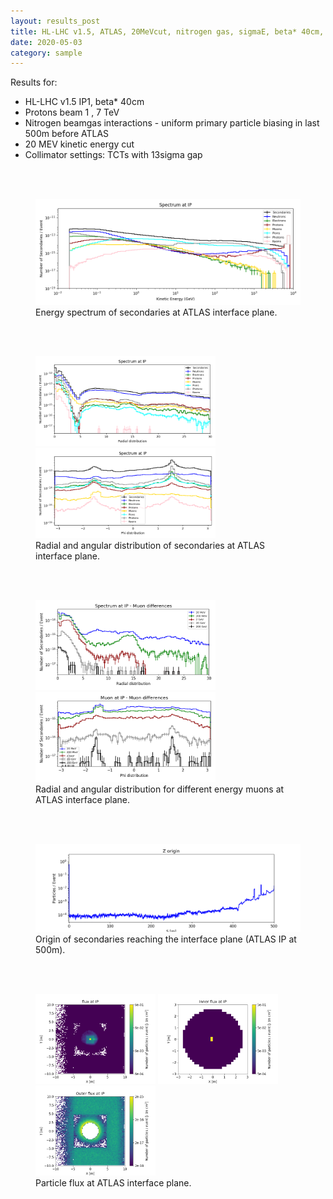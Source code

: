 ```yaml
---
layout: results_post
title: HL-LHC v1.5, ATLAS, 20MeVcut, nitrogen gas, sigmaE, beta* 40cm, collimators open
date: 2020-05-03
category: sample
---
```

Results for:
   * HL-LHC v1.5 IP1, beta* 40cm
   * Protons beam 1 , 7 TeV
   * Nitrogen beamgas interactions - uniform primary particle biasing in last 500m before ATLAS
   * 20 MEV kinetic energy cut
   * Collimator settings: TCTs with 13sigma gap

<br>
<br>

<figure>
<img src="/public/img/output_hllhc_v1p5_ATLAS_1_500_beta40_20MeVcut_nitrogen_sigmaE/INTERFACE_PLANE_spectrum_kene_interface_plane_output_hllhc_v1p5_ATLAS_1_500_beta40_20MeVcut_nitrogen_sigmaE.png" style="width: 60vw;">
<figcaption>Energy spectrum of secondaries at ATLAS interface plane.</figcaption>
</figure>

<br>
<br>

<figure>
<img src="/public/img/output_hllhc_v1p5_ATLAS_1_500_beta40_20MeVcut_nitrogen_sigmaE/INTERFACE_PLANE_spectrum_R_output_hllhc_v1p5_ATLAS_1_500_beta40_20MeVcut_nitrogen_sigmaE.png" style="width: 30vw;">
<img src="/public/img/output_hllhc_v1p5_ATLAS_1_500_beta40_20MeVcut_nitrogen_sigmaE/INTERFACE_PLANE_spectrum_phi_end_output_hllhc_v1p5_ATLAS_1_500_beta40_20MeVcut_nitrogen_sigmaE.png" style="width: 30vw;">
<figcaption>Radial and angular distribution of secondaries at ATLAS interface plane.</figcaption>
</figure>

<br>
<br>

<figure>
<img src="/public/img/output_hllhc_v1p5_ATLAS_1_500_beta40_20MeVcut_nitrogen_sigmaE/INTERFACE_PLANE_mu_diff_R_output_hllhc_v1p5_ATLAS_1_500_beta40_20MeVcut_nitrogen_sigmaE.png" style="width: 30vw;">
<img src="/public/img/output_hllhc_v1p5_ATLAS_1_500_beta40_20MeVcut_nitrogen_sigmaE/INTERFACE_PLANE_mu_diff_phi_output_hllhc_v1p5_ATLAS_1_500_beta40_20MeVcut_nitrogen_sigmaE.png" style="width: 30vw;">
<figcaption>Radial and angular distribution for different energy muons at ATLAS interface plane.</figcaption>
</figure>

<br>
<br>

<figure>
<img src="/public/img/output_hllhc_v1p5_ATLAS_1_500_beta40_20MeVcut_nitrogen_sigmaE/FASER_traj_output_hllhc_v1p5_ATLAS_1_500_beta40_20MeVcut_nitrogen_sigmaE.png" style="width: 60vw;">
<figcaption>Origin of secondaries reaching the interface plane (ATLAS IP at 500m).</figcaption>
</figure>

<br>
<br>

<figure>
<img src="/public/img/output_hllhc_v1p5_ATLAS_1_500_beta40_20MeVcut_nitrogen_sigmaE/flux_INTERFACE_PLANE_all_output_hllhc_v1p5_ATLAS_1_500_beta40_20MeVcut_nitrogen_sigmaE.png" style="width: 20vw;">
<img src="/public/img/output_hllhc_v1p5_ATLAS_1_500_beta40_20MeVcut_nitrogen_sigmaE/flux_INTERFACE_PLANE_in_output_hllhc_v1p5_ATLAS_1_500_beta40_20MeVcut_nitrogen_sigmaE.png" style="width: 20vw;">
<img src="/public/img/output_hllhc_v1p5_ATLAS_1_500_beta40_20MeVcut_nitrogen_sigmaE/flux_INTERFACE_PLANE_out_output_hllhc_v1p5_ATLAS_1_500_beta40_20MeVcut_nitrogen_sigmaE.png" style="width: 20vw;">
<figcaption>Particle flux at ATLAS interface plane.</figcaption>
</figure>

